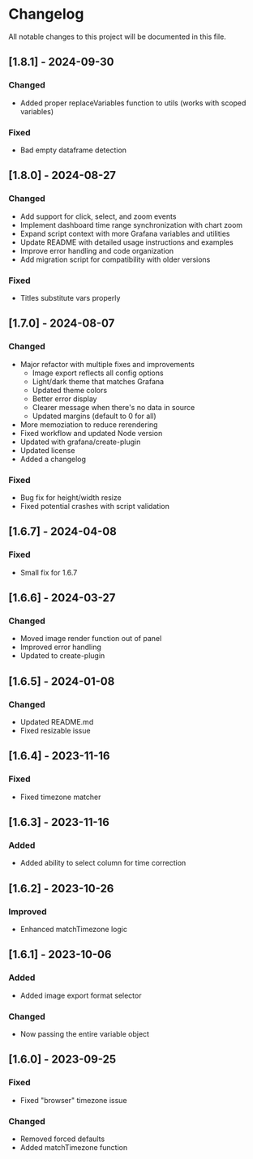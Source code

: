 # Changelog

All notable changes to this project will be documented in this file.

## [1.8.1] - 2024-09-30

### Changed

- Added proper replaceVariables function to utils (works with scoped variables)

### Fixed

- Bad empty dataframe detection

## [1.8.0] - 2024-08-27

### Changed

- Add support for click, select, and zoom events
- Implement dashboard time range synchronization with chart zoom
- Expand script context with more Grafana variables and utilities
- Update README with detailed usage instructions and examples
- Improve error handling and code organization
- Add migration script for compatibility with older versions

### Fixed

- Titles substitute vars properly

## [1.7.0] - 2024-08-07

### Changed

- Major refactor with multiple fixes and improvements
  - Image export reflects all config options
  - Light/dark theme that matches Grafana
  - Updated theme colors
  - Better error display
  - Clearer message when there's no data in source
  - Updated margins (default to 0 for all)
- More memoziation to reduce rerendering
- Fixed workflow and updated Node version
- Updated with grafana/create-plugin
- Updated license
- Added a changelog

### Fixed

- Bug fix for height/width resize
- Fixed potential crashes with script validation

## [1.6.7] - 2024-04-08

### Fixed

- Small fix for 1.6.7

## [1.6.6] - 2024-03-27

### Changed

- Moved image render function out of panel
- Improved error handling
- Updated to create-plugin

## [1.6.5] - 2024-01-08

### Changed

- Updated README.md
- Fixed resizable issue

## [1.6.4] - 2023-11-16

### Fixed

- Fixed timezone matcher

## [1.6.3] - 2023-11-16

### Added

- Added ability to select column for time correction

## [1.6.2] - 2023-10-26

### Improved

- Enhanced matchTimezone logic

## [1.6.1] - 2023-10-06

### Added

- Added image export format selector

### Changed

- Now passing the entire variable object

## [1.6.0] - 2023-09-25

### Fixed

- Fixed "browser" timezone issue

### Changed

- Removed forced defaults
- Added matchTimezone function
